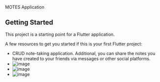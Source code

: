  MOTES Application


## Getting Started

This project is a starting point for a Flutter application.

A few resources to get you started if this is your first Flutter project:

- CRUD note-taking application. Additional, you can share the notes you have created to your friends via messages or other social platforms.
- ![image](https://github.com/MinhTris21/MOTES-Flutter-dart/assets/105285362/8a55f8a4-ff10-420a-b44a-eb77fe9808dd)
- ![image](https://github.com/MinhTris21/MOTES-Flutter-dart/assets/105285362/27467cf5-13ee-4e37-9555-45f4e01b848b)
- ![image](https://github.com/MinhTris21/MOTES-Flutter-dart/assets/105285362/5b4470ed-b131-49f6-996b-b0be6cf0a549)

